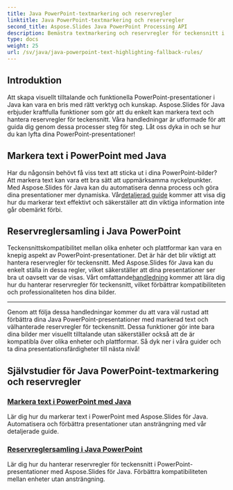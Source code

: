 ```yaml
---
title: Java PowerPoint-textmarkering och reservregler
linktitle: Java PowerPoint-textmarkering och reservregler
second_title: Aspose.Slides Java PowerPoint Processing API
description: Bemästra textmarkering och reservregler för teckensnitt i Java PowerPoint med Aspose.Slides. Följ våra tutorials för att förbättra och automatisera dina presentationer sömlöst.
type: docs
weight: 25
url: /sv/java/java-powerpoint-text-highlighting-fallback-rules/
---
```


## Introduktion

Att skapa visuellt tilltalande och funktionella PowerPoint-presentationer i Java kan vara en bris med rätt verktyg och kunskap. Aspose.Slides för Java erbjuder kraftfulla funktioner som gör att du enkelt kan markera text och hantera reservregler för teckensnitt. Våra handledningar är utformade för att guida dig genom dessa processer steg för steg. Låt oss dyka in och se hur du kan lyfta dina PowerPoint-presentationer!

## Markera text i PowerPoint med Java
Har du någonsin behövt få viss text att sticka ut i dina PowerPoint-bilder? Att markera text kan vara ett bra sätt att uppmärksamma nyckelpunkter. Med Aspose.Slides för Java kan du automatisera denna process och göra dina presentationer mer dynamiska. Vår[detaljerad guide](./highlight-text-powerpoint-java/) kommer att visa dig hur du markerar text effektivt och säkerställer att din viktiga information inte går obemärkt förbi.

## Reservreglersamling i Java PowerPoint
 Teckensnittskompatibilitet mellan olika enheter och plattformar kan vara en knepig aspekt av PowerPoint-presentationer. Det är här det blir viktigt att hantera reservregler för teckensnitt. Med Aspose.Slides för Java kan du enkelt ställa in dessa regler, vilket säkerställer att dina presentationer ser bra ut oavsett var de visas. Vårt omfattande[handledning](./fallback-rules-collection-java-powerpoint/) kommer att lära dig hur du hanterar reservregler för teckensnitt, vilket förbättrar kompatibiliteten och professionaliteten hos dina bilder.

---

Genom att följa dessa handledningar kommer du att vara väl rustad att förbättra dina Java PowerPoint-presentationer med markerad text och välhanterade reservregler för teckensnitt. Dessa funktioner gör inte bara dina bilder mer visuellt tilltalande utan säkerställer också att de är kompatibla över olika enheter och plattformar. Så dyk ner i våra guider och ta dina presentationsfärdigheter till nästa nivå!
## Självstudier för Java PowerPoint-textmarkering och reservregler
### [Markera text i PowerPoint med Java](./highlight-text-powerpoint-java/)
Lär dig hur du markerar text i PowerPoint med Aspose.Slides för Java. Automatisera och förbättra presentationer utan ansträngning med vår detaljerade guide.
### [Reservreglersamling i Java PowerPoint](./fallback-rules-collection-java-powerpoint/)
Lär dig hur du hanterar reservregler för teckensnitt i PowerPoint-presentationer med Aspose.Slides för Java. Förbättra kompatibiliteten mellan enheter utan ansträngning.